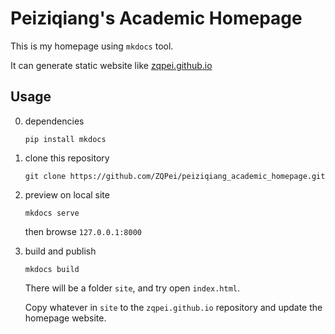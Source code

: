 # Peiziqiang's Academic Homepage

This is my homepage using `mkdocs` tool.

It can generate static website like [zqpei.github.io](https://zqpei.github.io)


## Usage
0. dependencies

    `pip install mkdocs`

1. clone this repository
    
    `git clone https://github.com/ZQPei/peiziqiang_academic_homepage.git`

2. preview on local site

    `mkdocs serve`

    then browse `127.0.0.1:8000`

3. build and publish

    `mkdocs build`

    There will be a folder `site`, and try open `index.html`.

    Copy whatever in `site` to the `zqpei.github.io` repository and update the homepage website.
